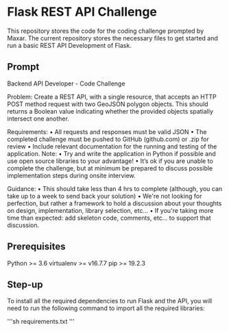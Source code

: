 # Flask REST API Challenge

This repository stores the code for the coding challenge prompted by Maxar. The current repository stores the necessary files to get started and run a basic REST API Development of Flask. 

## Prompt

Backend API Developer - Code Challenge

Problem:
Create a REST API, with a single resource, that accepts an HTTP POST method request with two GeoJSON polygon objects.
This should returns a Boolean value indicating whether the provided objects spatially intersect one another.

Requirements:
• All requests and responses must be valid JSON
• The completed challenge must be pushed to GitHub (github.com) or .zip for review
• Include relevant documentation for the running and testing of the application.
Note:
• Try and write the application in Python if possible and use open source libraries to your advantage!
• It’s ok if you are unable to complete the challenge, but at minimum be prepared to discuss possible implementation steps during onsite interview.

Guidance:
• This should take less than 4 hrs to complete (although, you can take up to a week to send back your solution)
• We're not looking for perfection, but rather a framework to hold a discussion about your thoughts on design, implementation, library selection, etc...
• If you're taking more time than expected: add skeleton code, comments, etc... to support that discussion.

## Prerequisites
Python >= 3.6
virtualenv >= v16.7.7
pip >= 19.2.3

## Step-up

To install all the required dependencies to run Flask and the API, you will need to run the following command to import all the required libraries:

'''sh
requirements.txt
'''
